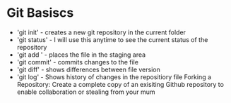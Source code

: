 # Git Basiscs

* 'git init' - creates a new git repository in the current folder
* 'git status' - I will use this anytime to see the current status of the repository
* 'git add <file>' - places the file in the staging area
* 'git commit' - commits changes to the file
* 'git diff' - shows differences between file version
* 'git log' - Shows history of changes in the repositiory file
Forking a Repository: Create a complete copy of an exisiting Github repository to enable collaboration or stealing from your mum

